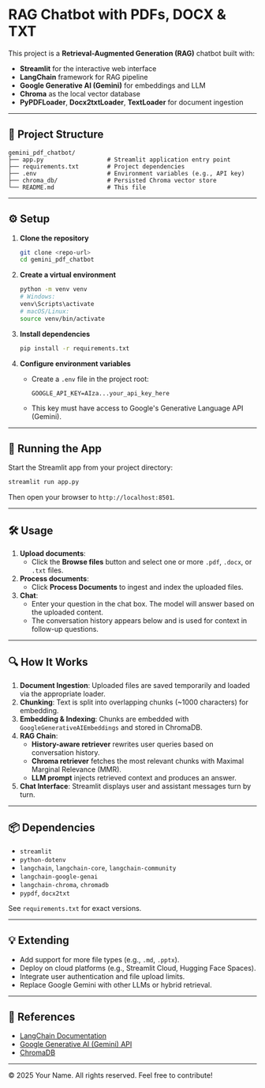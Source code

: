 # RAG Chatbot with PDFs, DOCX & TXT

This project is a **Retrieval-Augmented Generation (RAG)** chatbot built with:

- **Streamlit** for the interactive web interface
- **LangChain** framework for RAG pipeline
- **Google Generative AI (Gemini)** for embeddings and LLM
- **Chroma** as the local vector database
- **PyPDFLoader**, **Docx2txtLoader**, **TextLoader** for document ingestion

---

## 📂 Project Structure

```
gemini_pdf_chatbot/
├── app.py                  # Streamlit application entry point
├── requirements.txt        # Project dependencies
├── .env                    # Environment variables (e.g., API key)
├── chroma_db/              # Persisted Chroma vector store
└── README.md               # This file
```

---

## ⚙️ Setup

1. **Clone the repository**

   ```bash
   git clone <repo-url>
   cd gemini_pdf_chatbot
   ```

2. **Create a virtual environment**

   ```bash
   python -m venv venv
   # Windows:
   venv\Scripts\activate
   # macOS/Linux:
   source venv/bin/activate
   ```

3. **Install dependencies**

   ```bash
   pip install -r requirements.txt
   ```

4. **Configure environment variables**

   - Create a `.env` file in the project root:
     ```env
     GOOGLE_API_KEY=AIza...your_api_key_here
     ```
   - This key must have access to Google's Generative Language API (Gemini).

---

## 🚀 Running the App

Start the Streamlit app from your project directory:

```bash
streamlit run app.py
```

Then open your browser to `http://localhost:8501`.

---

## 🛠️ Usage

1. **Upload documents**:
   - Click the **Browse files** button and select one or more `.pdf`, `.docx`, or `.txt` files.
2. **Process documents**:
   - Click **Process Documents** to ingest and index the uploaded files.
3. **Chat**:
   - Enter your question in the chat box. The model will answer based on the uploaded content.
   - The conversation history appears below and is used for context in follow-up questions.

---

## 🔍 How It Works

1. **Document Ingestion**: Uploaded files are saved temporarily and loaded via the appropriate loader.
2. **Chunking**: Text is split into overlapping chunks (\~1000 characters) for embedding.
3. **Embedding & Indexing**: Chunks are embedded with `GoogleGenerativeAIEmbeddings` and stored in ChromaDB.
4. **RAG Chain**:
   - **History-aware retriever** rewrites user queries based on conversation history.
   - **Chroma retriever** fetches the most relevant chunks with Maximal Marginal Relevance (MMR).
   - **LLM prompt** injects retrieved context and produces an answer.
5. **Chat Interface**: Streamlit displays user and assistant messages turn by turn.

---

## 📦 Dependencies

- `streamlit`
- `python-dotenv`
- `langchain`, `langchain-core`, `langchain-community`
- `langchain-google-genai`
- `langchain-chroma`, `chromadb`
- `pypdf`, `docx2txt`

See `requirements.txt` for exact versions.

---

## 💡 Extending

- Add support for more file types (e.g., `.md`, `.pptx`).
- Deploy on cloud platforms (e.g., Streamlit Cloud, Hugging Face Spaces).
- Integrate user authentication and file upload limits.
- Replace Google Gemini with other LLMs or hybrid retrieval.

---

## 🔗 References

- [LangChain Documentation](https://langchain.com)
- [Google Generative AI (Gemini) API](https://cloud.google.com/generative-ai)
- [ChromaDB](https://www.trychroma.com)

---

© 2025 Your Name. All rights reserved. Feel free to contribute!

